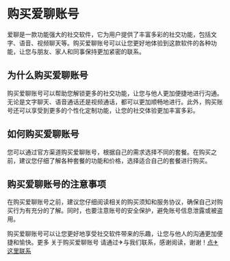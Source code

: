 # 购买爱聊账号

爱聊是一款功能强大的社交软件，它为用户提供了丰富多彩的社交功能，包括文字、语音、视频聊天等。购买爱聊账号可以让您更好地体验到这款软件的各种功能，让您与朋友、家人和同事保持更加紧密的联系。

## 为什么购买爱聊账号

购买爱聊账号可以帮助您解锁更多的社交功能，让您与他人更加便捷地进行沟通。无论是文字聊天、语音通话还是视频通话，都可以更加顺畅地进行。此外，购买账号还可以享受到更多的个性化定制功能，让您的社交体验更加丰富多彩。

## 如何购买爱聊账号

您可以通过官方渠道购买爱聊账号，根据自己的需求选择不同的套餐。在购买之前，建议您仔细了解各种套餐的功能和价格，选择适合自己的套餐进行购买。

## 购买爱聊账号的注意事项

在购买爱聊账号之前，建议您仔细阅读相关的购买须知和服务协议，确保自己对购买行为有充分的了解。同时，也要注意账号的安全保护，避免账号信息泄露或被盗用。

购买爱聊账号可以让您更好地享受社交软件带来的乐趣，让您与他人的沟通更加便捷和愉快。更多 关于购买爱聊账号 请通过✈与我们联系，感谢阅读，谢谢！[点✈这里联系](https://b.k02.cc)